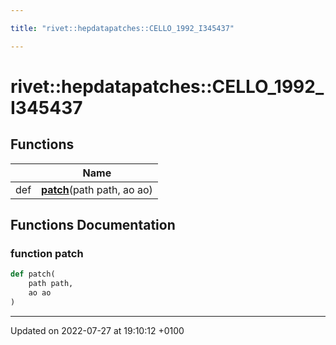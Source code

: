 ```yaml
---

title: "rivet::hepdatapatches::CELLO_1992_I345437"

---
```


# rivet::hepdatapatches::CELLO_1992_I345437



## Functions

|                | Name           |
| -------------- | -------------- |
| def | **[patch](http://example.org/namespaces/namespacerivet_1_1hepdatapatches_1_1cello__1992__i345437/#function-patch)**(path path, ao ao) |


## Functions Documentation

### function patch

```python
def patch(
    path path,
    ao ao
)
```






-------------------------------

Updated on 2022-07-27 at 19:10:12 +0100